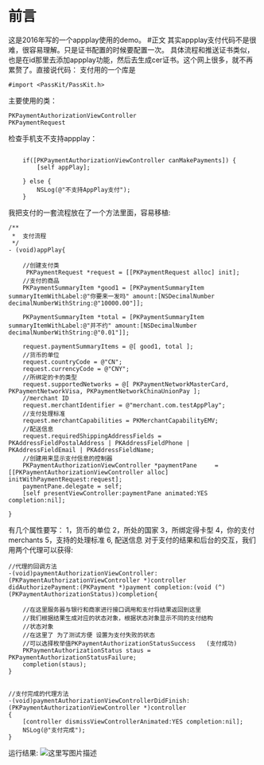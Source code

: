 # 前言
这是2016年写的一个appplay使用的demo。
#正文
其实appplay支付代码不是很难，很容易理解。只是证书配置的时候要配置一次。
具体流程和推送证书类似，也是在id那里去添加appplay功能，然后去生成cer证书。这个网上很多，就不再累赘了。直接说代码：
支付用的一个库是
```
#import <PassKit/PassKit.h>
```
主要使用的类：
```
PKPaymentAuthorizationViewController
PKPaymentRequest
```
检查手机支不支持appplay：
```

    if([PKPaymentAuthorizationViewController canMakePayments]) {
        [self appPlay];
        
    } else {
        NSLog(@"不支持AppPlay支付");
    }
```
我把支付的一套流程放在了一个方法里面，容易移植:
```
/**
 *  支付流程
 */
- (void)appPlay{

    //创建支付类
     PKPaymentRequest *request = [[PKPaymentRequest alloc] init];
    //支付的商品
    PKPaymentSummaryItem *good1 = [PKPaymentSummaryItem summaryItemWithLabel:@"你要来一发吗" amount:[NSDecimalNumber decimalNumberWithString:@"10000.00"]];
    
    PKPaymentSummaryItem *total = [PKPaymentSummaryItem summaryItemWithLabel:@"并不约" amount:[NSDecimalNumber decimalNumberWithString:@"0.01"]];
    
    request.paymentSummaryItems = @[ good1, total ];
    //货币的单位
    request.countryCode = @"CN";
    request.currencyCode = @"CNY";
    //所绑定的卡的类型
    request.supportedNetworks = @[ PKPaymentNetworkMasterCard, PKPaymentNetworkVisa, PKPaymentNetworkChinaUnionPay ];
    //merchant ID
    request.merchantIdentifier = @"merchant.com.testAppPlay";
    //支付处理标准
    request.merchantCapabilities = PKMerchantCapabilityEMV;
    //配送信息
    request.requiredShippingAddressFields = PKAddressFieldPostalAddress | PKAddressFieldPhone | PKAddressFieldEmail | PKAddressFieldName;
    //创建用来显示支付信息的控制器
    PKPaymentAuthorizationViewController *paymentPane     = [[PKPaymentAuthorizationViewController alloc] initWithPaymentRequest:request];
    paymentPane.delegate = self;
    [self presentViewController:paymentPane animated:YES completion:nil];
   
}

```
有几个属性要写：
1，货币的单位
2，所处的国家
3，所绑定得卡型
4，你的支付merchants
5，支持的处理标准
6, 配送信息
对于支付的结果和后台的交互，我们用两个代理可以获得:
```
//代理的回调方法
-(void)paymentAuthorizationViewController:(PKPaymentAuthorizationViewController *)controller didAuthorizePayment:(PKPayment *)payment completion:(void (^)(PKPaymentAuthorizationStatus))completion{
    
    //在这里服务器与银行和商家进行接口调用和支付将结果返回到这里
    //我们根据结果生成对应的状态对象，根据状态对象显示不同的支付结构
    //状态对象
    //在这里了 为了测试方便 设置为支付失败的状态
    //可以选择枚举值PKPaymentAuthorizationStatusSuccess   (支付成功)
    PKPaymentAuthorizationStatus staus = PKPaymentAuthorizationStatusFailure;
    completion(staus);
}


//支付完成的代理方法
-(void)paymentAuthorizationViewControllerDidFinish:(PKPaymentAuthorizationViewController *)controller
{
    [controller dismissViewControllerAnimated:YES completion:nil];
    NSLog(@"支付完成");
}
```
运行结果:
![这里写图片描述](http://img.blog.csdn.net/20160330183554148)
